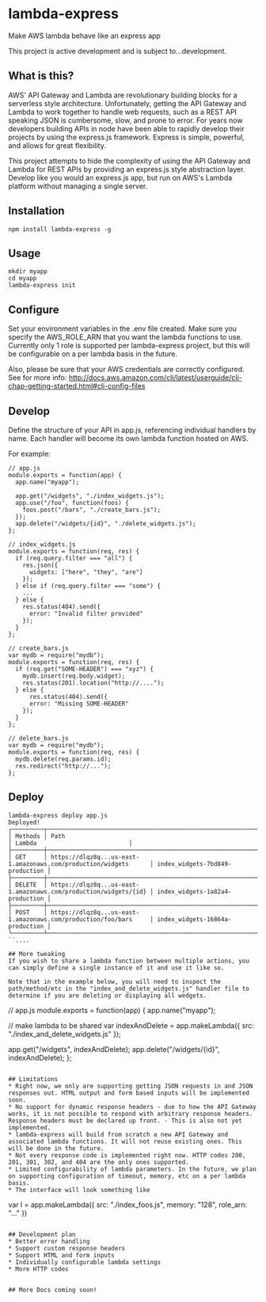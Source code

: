 # lambda-express
Make AWS lambda behave like an express app

This project is active development and is subject to...development.

## What is this?
AWS' API Gateway and Lambda are revolutionary building blocks for a serverless style architecture. 
Unfortunately, getting the API Gateway and Lambda to work together to handle web requests, such as a REST API speaking JSON is cumbersome, slow, and prone to error.
For years now developers building APIs in node have been able to rapidly develop their projects by using the express.js framework. Express is
simple, powerful, and allows for great flexibility.

This project attempts to hide the complexity of using the API Gateway and Lambda for REST APIs by providing an express.js style abstraction layer.
Develop like you would an express.js app, but run on AWS's Lambda platform without managing a single server.

## Installation
```
npm install lambda-express -g
```

## Usage
```
mkdir myapp
cd myapp
lambda-express init
```

## Configure
Set your environment variables in the .env file created. Make sure you specify the AWS_ROLE_ARN that you want the lambda functions to use. Currently only 1 role is supported per lambda-express project, but this will be configurable on a per lambda basis in the future.

Also, please be sure that your AWS credentials are correctly configured. See for more info: http://docs.aws.amazon.com/cli/latest/userguide/cli-chap-getting-started.html#cli-config-files

## Develop
Define the structure of your API in app.js, referencing individual handlers by name. Each handler will become its own lambda function hosted on AWS.

For example:

```
// app.js
module.exports = function(app) {
  app.name("myapp");
  
  app.get("/widgets", "./index_widgets.js");
  app.use("/foo", function(foos) {
    foos.post("/bars", "./create_bars.js");
  });
  app.delete("/widgets/{id}", "./delete_widgets.js");
};
```

```
// index_widgets.js
module.exports = function(req, res) {
  if (req.query.filter === "all") {
    res.json({
      widgets: ["here", "they", "are"]
    });
  } else if (req.query.filter === "some") {
    ...
  } else {
    res.status(404).send({
      error: "Invalid filter provided"
    });
  }
};
```

```
// create_bars.js
var mydb = require("mydb");
module.exports = function(req, res) {
  if (req.get("SOME-HEADER") === "xyz") {
    mydb.insert(req.body.widget);
    res.status(201).location("http://....");
  } else {
      res.status(404).send({
      error: "Missing SOME-HEADER"
    });
  }
};
```

```
// delete_bars.js
var mydb = require("mydb");
module.exports = function(req, res) {
  mydb.delete(req.params.id);
  res.redirect("http://...");
};
```

## Deploy
```
lambda-express deploy app.js
Deployed!
┌─────────┬──────────────────────────────────────────────────────────────────┬─────────────────────────────────┐
│ Methods │ Path                                                             │ Lambda                          │
├─────────┼──────────────────────────────────────────────────────────────────┼─────────────────────────────────┤
│ GET     │ https://dlqz8q...us-east-1.amazonaws.com/production/widgets      │ index_widgets-7bd849-production │
├─────────┼──────────────────────────────────────────────────────────────────┼─────────────────────────────────┤
│ DELETE  │ https://dlqz8q...us-east-1.amazonaws.com/production/widgets/{id} │ index_widgets-1a82a4-production │
├─────────┼──────────────────────────────────────────────────────────────────┼─────────────────────────────────┤
│ POST    │ https://dlqz8q...us-east-1.amazonaws.com/production/foo/bars     │ index_widgets-16864a-production │
└─────────┴──────────────────────────────────────────────────────────────────┴─────────────────────────────────┘
``....

## More tweaking
If you wish to share a lambda function between multiple actions, you can simply define a single instance of it and use it like so.

Note that in the example below, you will need to inspect the path/method/etc in the "index_and_delete_widgets.js" handler file to determine if you are deleting or displaying all wedgets.
```
// app.js
module.exports = function(app) {
  app.name("myapp");
  
  // make lambda to be shared
  var indexAndDelete = app.makeLambda({
    src: "./index_and_delete_widgets.js"
  });
  
  app.get("/widgets", indexAndDelete);
  app.delete("/widgets/{id}", indexAndDelete);
};

```

## Limitations
* Right now, we only are supporting getting JSON requests in and JSON responses out. HTML output and form based inputs will be implemented soon.
* No support for dynamic response headers - due to how the API Gateway works, it is not possible to respond with arbitrary response headers. Response headers must be declared up front. - This is also not yet implemented.
* lambda-express will build from scratch a new API Gateway and associated lambda functions. It will not reuse existing ones. This will be done in the future.
* Not every response code is implemented right now. HTTP codes 200, 201, 301, 302, and 404 are the only ones supported.
* Limited configurability of lambda parameters. In the future, we plan on supporting configuration of timeout, memory, etc on a per lambda basis.
* The interface will look something like
```
var l = app.makeLambda({
  src: "./index_foos.js",
  memory: "128",
  role_arn: "..."
})
```

## Development plan
* Better error handling
* Support custom response headers
* Support HTML and form inputs
* Individually configurable lambda settings
* More HTTP codes


## More Docs coming soon!








